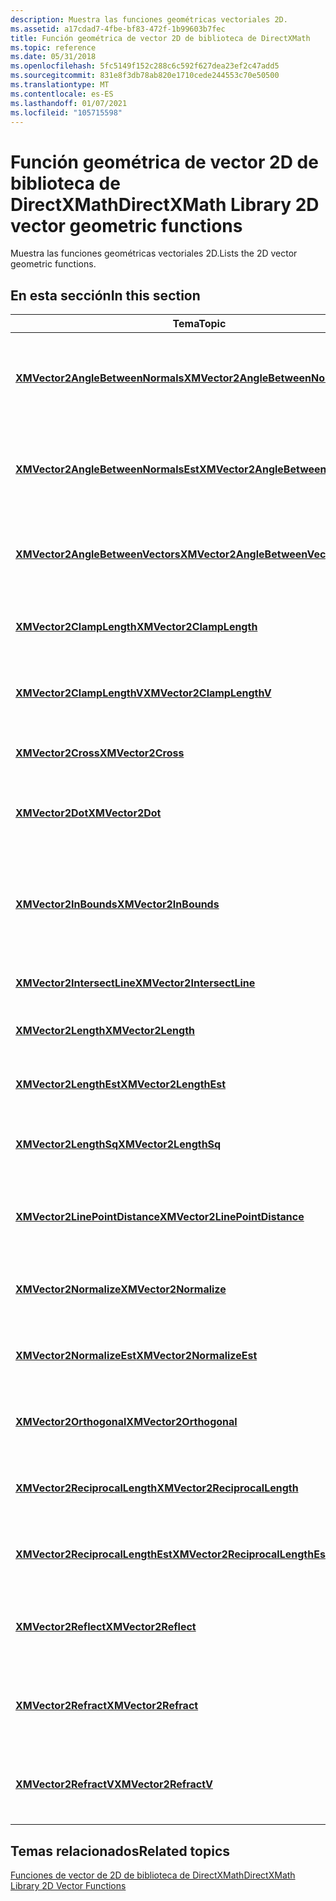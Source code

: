 ```yaml
---
description: Muestra las funciones geométricas vectoriales 2D.
ms.assetid: a17cdad7-4fbe-bf83-472f-1b99603b7fec
title: Función geométrica de vector 2D de biblioteca de DirectXMath
ms.topic: reference
ms.date: 05/31/2018
ms.openlocfilehash: 5fc5149f152c288c6c592f627dea23ef2c47add5
ms.sourcegitcommit: 831e8f3db78ab820e1710cede244553c70e50500
ms.translationtype: MT
ms.contentlocale: es-ES
ms.lasthandoff: 01/07/2021
ms.locfileid: "105715598"
---
```

# <a name="directxmath-library-2d-vector-geometric-functions"></a><span data-ttu-id="5845b-103">Función geométrica de vector 2D de biblioteca de DirectXMath</span><span class="sxs-lookup"><span data-stu-id="5845b-103">DirectXMath Library 2D vector geometric functions</span></span>

<span data-ttu-id="5845b-104">Muestra las funciones geométricas vectoriales 2D.</span><span class="sxs-lookup"><span data-stu-id="5845b-104">Lists the 2D vector geometric functions.</span></span>

## <a name="in-this-section"></a><span data-ttu-id="5845b-105">En esta sección</span><span class="sxs-lookup"><span data-stu-id="5845b-105">In this section</span></span>



| <span data-ttu-id="5845b-106">Tema</span><span class="sxs-lookup"><span data-stu-id="5845b-106">Topic</span></span>                                                                                 | <span data-ttu-id="5845b-107">Descripción</span><span class="sxs-lookup"><span data-stu-id="5845b-107">Description</span></span>                                                                   |
|---------------------------------------------------------------------------------------|-------------------------------------------------------------------------------|
| [<span data-ttu-id="5845b-108">**XMVector2AngleBetweenNormals**</span><span class="sxs-lookup"><span data-stu-id="5845b-108">**XMVector2AngleBetweenNormals**</span></span>](/windows/win32/api/directxmath/nf-directxmath-xmvector2anglebetweennormals)<br/>       | <span data-ttu-id="5845b-109">Calcula el ángulo en radianes entre dos vectores 2D normalizados.</span><span class="sxs-lookup"><span data-stu-id="5845b-109">Computes the radian angle between two normalized 2D vectors.</span></span><br/>       |
| [<span data-ttu-id="5845b-110">**XMVector2AngleBetweenNormalsEst**</span><span class="sxs-lookup"><span data-stu-id="5845b-110">**XMVector2AngleBetweenNormalsEst**</span></span>](/windows/win32/api/directxmath/nf-directxmath-xmvector2anglebetweennormalsest)<br/> | <span data-ttu-id="5845b-111">Calcula el ángulo en radianes entre dos vectores 2D normalizados.</span><span class="sxs-lookup"><span data-stu-id="5845b-111">Estimates the radian angle between two normalized 2D vectors.</span></span><br/>      |
| [<span data-ttu-id="5845b-112">**XMVector2AngleBetweenVectors**</span><span class="sxs-lookup"><span data-stu-id="5845b-112">**XMVector2AngleBetweenVectors**</span></span>](/windows/win32/api/directxmath/nf-directxmath-xmvector2anglebetweenvectors)<br/>       | <span data-ttu-id="5845b-113">Calcula el ángulo en radianes entre dos vectores 2D.</span><span class="sxs-lookup"><span data-stu-id="5845b-113">Computes the radian angle between two 2D vectors.</span></span><br/>                  |
| [<span data-ttu-id="5845b-114">**XMVector2ClampLength**</span><span class="sxs-lookup"><span data-stu-id="5845b-114">**XMVector2ClampLength**</span></span>](/windows/win32/api/directxmath/nf-directxmath-xmvector2clamplength)<br/>                       | <span data-ttu-id="5845b-115">Fija la longitud de un vector 2D a un intervalo determinado.</span><span class="sxs-lookup"><span data-stu-id="5845b-115">Clamps the length of a 2D vector to a given range.</span></span><br/>                 |
| [<span data-ttu-id="5845b-116">**XMVector2ClampLengthV**</span><span class="sxs-lookup"><span data-stu-id="5845b-116">**XMVector2ClampLengthV**</span></span>](/windows/win32/api/directxmath/nf-directxmath-xmvector2clamplengthv)<br/>                     | <span data-ttu-id="5845b-117">Fija la longitud de un vector 2D a un intervalo determinado.</span><span class="sxs-lookup"><span data-stu-id="5845b-117">Clamps the length of a 2D vector to a given range.</span></span><br/>                 |
| [<span data-ttu-id="5845b-118">**XMVector2Cross**</span><span class="sxs-lookup"><span data-stu-id="5845b-118">**XMVector2Cross**</span></span>](/windows/win32/api/directxmath/nf-directxmath-xmvector2cross)<br/>                                   | <span data-ttu-id="5845b-119">Calcula el producto transversal 2D.</span><span class="sxs-lookup"><span data-stu-id="5845b-119">Computes the 2D cross product.</span></span><br/>                                     |
| [<span data-ttu-id="5845b-120">**XMVector2Dot**</span><span class="sxs-lookup"><span data-stu-id="5845b-120">**XMVector2Dot**</span></span>](/windows/win32/api/directxmath/nf-directxmath-xmvector2dot)<br/>                                       | <span data-ttu-id="5845b-121">Calcula el producto de punto entre vectores 2D.</span><span class="sxs-lookup"><span data-stu-id="5845b-121">Computes the dot product between 2D vectors.</span></span><br/>                       |
| [<span data-ttu-id="5845b-122">**XMVector2InBounds**</span><span class="sxs-lookup"><span data-stu-id="5845b-122">**XMVector2InBounds**</span></span>](/windows/win32/api/directxmath/nf-directxmath-xmvector2inbounds)<br/>                             | <span data-ttu-id="5845b-123">Comprueba si los componentes de un vector 2D están dentro de los límites establecidos.</span><span class="sxs-lookup"><span data-stu-id="5845b-123">Tests whether the components of a 2D vector are within set bounds.</span></span><br/> |
| [<span data-ttu-id="5845b-124">**XMVector2IntersectLine**</span><span class="sxs-lookup"><span data-stu-id="5845b-124">**XMVector2IntersectLine**</span></span>](/windows/win32/api/directxmath/nf-directxmath-xmvector2intersectline)<br/>                   | <span data-ttu-id="5845b-125">Busca la intersección de dos líneas.</span><span class="sxs-lookup"><span data-stu-id="5845b-125">Finds the intersection of two lines.</span></span><br/>                               |
| [<span data-ttu-id="5845b-126">**XMVector2Length**</span><span class="sxs-lookup"><span data-stu-id="5845b-126">**XMVector2Length**</span></span>](/windows/win32/api/directxmath/nf-directxmath-xmvector2length)<br/>                                 | <span data-ttu-id="5845b-127">Calcula la longitud de un vector 2D.</span><span class="sxs-lookup"><span data-stu-id="5845b-127">Computes the length of a 2D vector.</span></span><br/>                                |
| [<span data-ttu-id="5845b-128">**XMVector2LengthEst**</span><span class="sxs-lookup"><span data-stu-id="5845b-128">**XMVector2LengthEst**</span></span>](/windows/win32/api/directxmath/nf-directxmath-xmvector2lengthest)<br/>                           | <span data-ttu-id="5845b-129">Calcula la longitud de un vector 2D.</span><span class="sxs-lookup"><span data-stu-id="5845b-129">Estimates the length of a 2D vector.</span></span><br/>                               |
| [<span data-ttu-id="5845b-130">**XMVector2LengthSq**</span><span class="sxs-lookup"><span data-stu-id="5845b-130">**XMVector2LengthSq**</span></span>](/windows/win32/api/directxmath/nf-directxmath-xmvector2lengthsq)<br/>                             | <span data-ttu-id="5845b-131">Calcula el cuadrado de la longitud de un vector 2D.</span><span class="sxs-lookup"><span data-stu-id="5845b-131">Computes the square of the length of a 2D vector.</span></span><br/>                  |
| [<span data-ttu-id="5845b-132">**XMVector2LinePointDistance**</span><span class="sxs-lookup"><span data-stu-id="5845b-132">**XMVector2LinePointDistance**</span></span>](/windows/win32/api/directxmath/nf-directxmath-xmvector2linepointdistance)<br/>           | <span data-ttu-id="5845b-133">Calcula la distancia mínima entre una línea y un punto.</span><span class="sxs-lookup"><span data-stu-id="5845b-133">Computes the minimum distance between a line and a point.</span></span><br/>          |
| [<span data-ttu-id="5845b-134">**XMVector2Normalize**</span><span class="sxs-lookup"><span data-stu-id="5845b-134">**XMVector2Normalize**</span></span>](/windows/win32/api/directxmath/nf-directxmath-xmvector2normalize)<br/>                           | <span data-ttu-id="5845b-135">Devuelve la versión normalizada de un vector 2D.</span><span class="sxs-lookup"><span data-stu-id="5845b-135">Returns the normalized version of a 2D vector.</span></span><br/>                     |
| [<span data-ttu-id="5845b-136">**XMVector2NormalizeEst**</span><span class="sxs-lookup"><span data-stu-id="5845b-136">**XMVector2NormalizeEst**</span></span>](/windows/win32/api/directxmath/nf-directxmath-xmvector2normalizeest)<br/>                     | <span data-ttu-id="5845b-137">Calcula la versión normalizada de un vector 2D.</span><span class="sxs-lookup"><span data-stu-id="5845b-137">Estimates the normalized version of a 2D vector.</span></span><br/>                   |
| [<span data-ttu-id="5845b-138">**XMVector2Orthogonal**</span><span class="sxs-lookup"><span data-stu-id="5845b-138">**XMVector2Orthogonal**</span></span>](/windows/win32/api/directxmath/nf-directxmath-xmvector2orthogonal)<br/>                         | <span data-ttu-id="5845b-139">Calcula un vector perpendicular a un vector 2D.</span><span class="sxs-lookup"><span data-stu-id="5845b-139">Computes a vector perpendicular to a 2D vector.</span></span><br/>                    |
| [<span data-ttu-id="5845b-140">**XMVector2ReciprocalLength**</span><span class="sxs-lookup"><span data-stu-id="5845b-140">**XMVector2ReciprocalLength**</span></span>](/windows/win32/api/directxmath/nf-directxmath-xmvector2reciprocallength)<br/>             | <span data-ttu-id="5845b-141">Calcula el recíproco de la longitud de un vector 2D.</span><span class="sxs-lookup"><span data-stu-id="5845b-141">Computes the reciprocal of the length of a 2D vector.</span></span><br/>              |
| [<span data-ttu-id="5845b-142">**XMVector2ReciprocalLengthEst**</span><span class="sxs-lookup"><span data-stu-id="5845b-142">**XMVector2ReciprocalLengthEst**</span></span>](/windows/win32/api/directxmath/nf-directxmath-xmvector2reciprocallengthest)<br/>       | <span data-ttu-id="5845b-143">Calcula el recíproco de la longitud de un vector 2D.</span><span class="sxs-lookup"><span data-stu-id="5845b-143">Estimates the reciprocal of the length of a 2D vector.</span></span><br/>             |
| [<span data-ttu-id="5845b-144">**XMVector2Reflect**</span><span class="sxs-lookup"><span data-stu-id="5845b-144">**XMVector2Reflect**</span></span>](/windows/win32/api/directxmath/nf-directxmath-xmvector2reflect)<br/>                               | <span data-ttu-id="5845b-145">Refleja un vector 2D de incidente en un vector normal 2D.</span><span class="sxs-lookup"><span data-stu-id="5845b-145">Reflects an incident 2D vector across a 2D normal vector.</span></span><br/>          |
| [<span data-ttu-id="5845b-146">**XMVector2Refract**</span><span class="sxs-lookup"><span data-stu-id="5845b-146">**XMVector2Refract**</span></span>](/windows/win32/api/directxmath/nf-directxmath-xmvector2refract)<br/>                               | <span data-ttu-id="5845b-147">Refracts un vector 2D de incidente a través de un vector normal 2D.</span><span class="sxs-lookup"><span data-stu-id="5845b-147">Refracts an incident 2D vector across a 2D normal vector.</span></span><br/>          |
| [<span data-ttu-id="5845b-148">**XMVector2RefractV**</span><span class="sxs-lookup"><span data-stu-id="5845b-148">**XMVector2RefractV**</span></span>](/windows/win32/api/directxmath/nf-directxmath-xmvector2refractv)<br/>                             | <span data-ttu-id="5845b-149">Refracts un vector 2D de incidente a través de un vector normal 2D.</span><span class="sxs-lookup"><span data-stu-id="5845b-149">Refracts an incident 2D vector across a 2D normal vector.</span></span><br/>          |



 

## <a name="related-topics"></a><span data-ttu-id="5845b-150">Temas relacionados</span><span class="sxs-lookup"><span data-stu-id="5845b-150">Related topics</span></span>

<dl> <dt>

[<span data-ttu-id="5845b-151">Funciones de vector de 2D de biblioteca de DirectXMath</span><span class="sxs-lookup"><span data-stu-id="5845b-151">DirectXMath Library 2D Vector Functions</span></span>](ovw-xnamath-reference-functions-vector2.md)
</dt> </dl>

 

 
